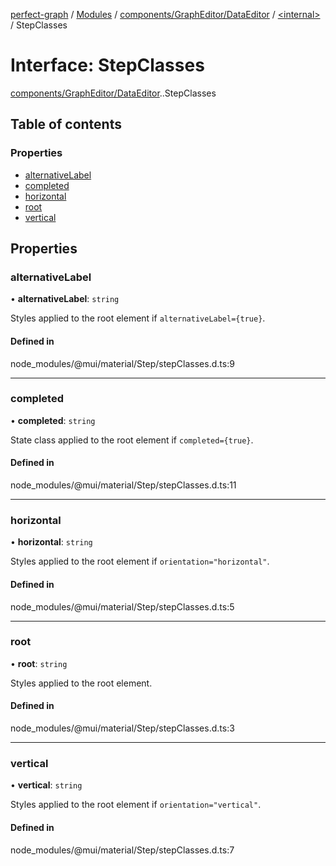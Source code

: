 [perfect-graph](../README.md) / [Modules](../modules.md) / [components/GraphEditor/DataEditor](../modules/components_GraphEditor_DataEditor.md) / [<internal\>](../modules/components_GraphEditor_DataEditor._internal_.md) / StepClasses

# Interface: StepClasses

[components/GraphEditor/DataEditor](../modules/components_GraphEditor_DataEditor.md).[<internal>](../modules/components_GraphEditor_DataEditor._internal_.md).StepClasses

## Table of contents

### Properties

- [alternativeLabel](components_GraphEditor_DataEditor._internal_.StepClasses.md#alternativelabel)
- [completed](components_GraphEditor_DataEditor._internal_.StepClasses.md#completed)
- [horizontal](components_GraphEditor_DataEditor._internal_.StepClasses.md#horizontal)
- [root](components_GraphEditor_DataEditor._internal_.StepClasses.md#root)
- [vertical](components_GraphEditor_DataEditor._internal_.StepClasses.md#vertical)

## Properties

### alternativeLabel

• **alternativeLabel**: `string`

Styles applied to the root element if `alternativeLabel={true}`.

#### Defined in

node_modules/@mui/material/Step/stepClasses.d.ts:9

___

### completed

• **completed**: `string`

State class applied to the root element if `completed={true}`.

#### Defined in

node_modules/@mui/material/Step/stepClasses.d.ts:11

___

### horizontal

• **horizontal**: `string`

Styles applied to the root element if `orientation="horizontal"`.

#### Defined in

node_modules/@mui/material/Step/stepClasses.d.ts:5

___

### root

• **root**: `string`

Styles applied to the root element.

#### Defined in

node_modules/@mui/material/Step/stepClasses.d.ts:3

___

### vertical

• **vertical**: `string`

Styles applied to the root element if `orientation="vertical"`.

#### Defined in

node_modules/@mui/material/Step/stepClasses.d.ts:7
